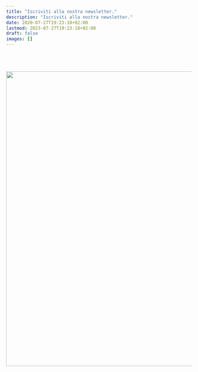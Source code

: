 ```yaml
---
title: "Iscriviti alla nostra newsletter."
description: "Iscriviti alla nostra newsletter."
date: 2020-07-27T19:23:18+02:00
lastmod: 2023-07-27T19:23:18+02:00
draft: false
images: []
---
```


<br>
<br>
<br>

<img width="800" class="x figure-img img-fluid lazyload blur-up" src="/130.jpeg" alt="">

<script async type="text/javascript" src="https://static.klaviyo.com/onsite/js/klaviyo.js?company_id=V9Atnx"></script>

<div class="klaviyo-form-XXYmEh"></div>
